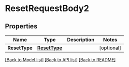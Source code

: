 # ResetRequestBody2

## Properties
Name | Type | Description | Notes
------------ | ------------- | ------------- | -------------
**ResetType** | [**ResetType**](ResetType.md) |  | [optional] 

[[Back to Model list]](../README.md#documentation-for-models) [[Back to API list]](../README.md#documentation-for-api-endpoints) [[Back to README]](../README.md)


